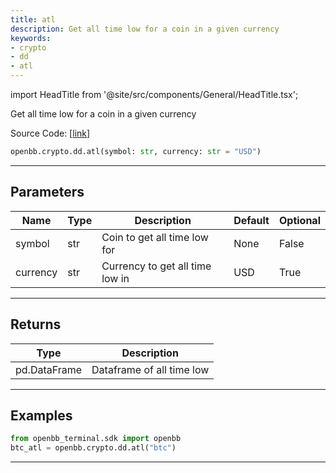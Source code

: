```yaml
---
title: atl
description: Get all time low for a coin in a given currency
keywords:
- crypto
- dd
- atl
---
```


import HeadTitle from '@site/src/components/General/HeadTitle.tsx';

<HeadTitle title="crypto.dd.atl - Reference | OpenBB SDK Docs" />

Get all time low for a coin in a given currency

Source Code: [[link](https://github.com/OpenBB-finance/OpenBBTerminal/tree/main/openbb_terminal/cryptocurrency/due_diligence/sdk_helper.py#L96)]

```python wordwrap
openbb.crypto.dd.atl(symbol: str, currency: str = "USD")
```

---

## Parameters

| Name | Type | Description | Default | Optional |
| ---- | ---- | ----------- | ------- | -------- |
| symbol | str | Coin to get all time low for | None | False |
| currency | str | Currency to get all time low in | USD | True |


---

## Returns

| Type | Description |
| ---- | ----------- |
| pd.DataFrame | Dataframe of all time low |
---

## Examples

```python
from openbb_terminal.sdk import openbb
btc_atl = openbb.crypto.dd.atl("btc")
```

---

